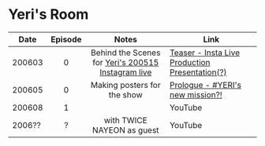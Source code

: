 # Yeri's Room

| Date   | Episode |                                       Notes                                        | Link                                                                             |
|--------|:-------:|:----------------------------------------------------------------------------------:|----------------------------------------------------------------------------------|
| 200603 |    0    | Behind the Scenes for [Yeri's 200515 Instagram live](https://youtu.be/12n-HRwQWy0) | [Teaser - Insta Live Production Presentation\(?\)](https://youtu.be/usjqzAb7ngI) |
| 200605 |    0    |                            Making posters for the show                             | [Prologue - \#YERI's new mission?!](https://youtu.be/kRLxgQh5wls)                |
| 200608 |    1    |                                                                                    | YouTube                                                                          |
| 2006?? |    ?    |                             with TWICE NAYEON as guest                             | YouTube                                                                          |